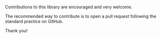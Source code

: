 Contributions to this library are encouraged and very welcome. 

The recommended way to contribute is to open a pull request following the standard practice on GitHub.

Thank you!
